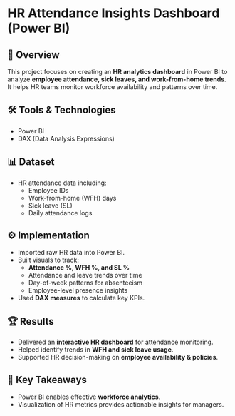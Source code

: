 # HR Attendance Insights Dashboard (Power BI)

## 📌 Overview
This project focuses on creating an **HR analytics dashboard** in Power BI to analyze **employee attendance, sick leaves, and work-from-home trends**.  
It helps HR teams monitor workforce availability and patterns over time.

## 🛠 Tools & Technologies
- Power BI  
- DAX (Data Analysis Expressions)  

## 📊 Dataset
- HR attendance data including:  
  - Employee IDs  
  - Work-from-home (WFH) days  
  - Sick leave (SL)  
  - Daily attendance logs  

## ⚙️ Implementation
- Imported raw HR data into Power BI.  
- Built visuals to track:  
  - **Attendance %, WFH %, and SL %**  
  - Attendance and leave trends over time  
  - Day-of-week patterns for absenteeism  
  - Employee-level presence insights  
- Used **DAX measures** to calculate key KPIs.  

## 🏆 Results
- Delivered an **interactive HR dashboard** for attendance monitoring.  
- Helped identify trends in **WFH and sick leave usage**.  
- Supported HR decision-making on **employee availability & policies**.  

## 🚀 Key Takeaways
- Power BI enables effective **workforce analytics**.  
- Visualization of HR metrics provides actionable insights for managers.  
